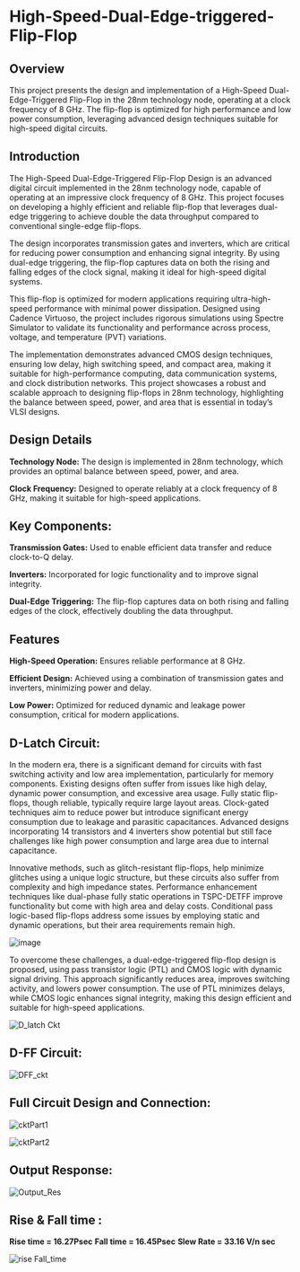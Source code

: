 # High-Speed-Dual-Edge-triggered-Flip-Flop

## Overview
This project presents the design and implementation of a High-Speed Dual-Edge-Triggered Flip-Flop in the 28nm technology node, operating at a clock frequency of 8 GHz. The flip-flop is optimized for high performance and low power consumption, leveraging advanced design techniques suitable for high-speed digital circuits.

## Introduction 

The High-Speed Dual-Edge-Triggered Flip-Flop Design is an advanced digital circuit implemented in the 28nm technology node, capable of operating at an impressive clock frequency of 8 GHz. This project focuses on developing a highly efficient and reliable flip-flop that leverages dual-edge triggering to achieve double the data throughput compared to conventional single-edge flip-flops.

The design incorporates transmission gates and inverters, which are critical for reducing power consumption and enhancing signal integrity. By using dual-edge triggering, the flip-flop captures data on both the rising and falling edges of the clock signal, making it ideal for high-speed digital systems.

This flip-flop is optimized for modern applications requiring ultra-high-speed performance with minimal power dissipation. Designed using Cadence Virtuoso, the project includes rigorous simulations using Spectre Simulator to validate its functionality and performance across process, voltage, and temperature (PVT) variations.

The implementation demonstrates advanced CMOS design techniques, ensuring low delay, high switching speed, and compact area, making it suitable for high-performance computing, data communication systems, and clock distribution networks. This project showcases a robust and scalable approach to designing flip-flops in 28nm technology, highlighting the balance between speed, power, and area that is essential in today’s VLSI designs.


## Design Details

**Technology Node:** The design is implemented in 28nm technology, which provides an optimal balance between speed, power, and area.

**Clock Frequency:** Designed to operate reliably at a clock frequency of 8 GHz, making it suitable for high-speed applications.

## Key Components:
**Transmission Gates:** Used to enable efficient data transfer and reduce clock-to-Q delay.

**Inverters:** Incorporated for logic functionality and to improve signal integrity.

**Dual-Edge Triggering:** The flip-flop captures data on both rising and falling edges of the clock, effectively doubling the data throughput.


## Features
**High-Speed Operation:** Ensures reliable performance at 8 GHz.

**Efficient Design:** Achieved using a combination of transmission gates and inverters, minimizing power and delay.

**Low Power:** Optimized for reduced dynamic and leakage power consumption, critical for modern applications.


## D-Latch Circuit:

In the modern era, there is a significant demand for circuits with fast switching activity and low area implementation, particularly for memory components. Existing designs often suffer from issues like high delay, dynamic power consumption, and excessive area usage. Fully static flip-flops, though reliable, typically require large layout areas. Clock-gated techniques aim to reduce power but introduce significant energy consumption due to leakage and parasitic capacitances. Advanced designs incorporating 14 transistors and 4 inverters show potential but still face challenges like high power consumption and large area due to internal capacitance.

Innovative methods, such as glitch-resistant flip-flops, help minimize glitches using a unique logic structure, but these circuits also suffer from complexity and high impedance states. Performance enhancement techniques like dual-phase fully static operations in TSPC-DETFF improve functionality but come with high area and delay costs. Conditional pass logic-based flip-flops address some issues by employing static and dynamic operations, but their area requirements remain high.

![image](https://github.com/user-attachments/assets/e668f2cb-e7f0-42ae-96c9-7769719b90c1)


To overcome these challenges, a dual-edge-triggered flip-flop design is proposed, using pass transistor logic (PTL) and CMOS logic with dynamic signal driving. This approach significantly reduces area, improves switching activity, and lowers power consumption. The use of PTL minimizes delays, while CMOS logic enhances signal integrity, making this design efficient and suitable for high-speed applications.

![D_latch Ckt](https://github.com/user-attachments/assets/14b24a3a-c80c-4a17-bf31-10d628ed72d3)


## D-FF Circuit:

![DFF_ckt](https://github.com/user-attachments/assets/5ddb90fc-4009-49a4-a106-50a1e621d70f)


## Full Circuit Design and Connection:

![cktPart1](https://github.com/user-attachments/assets/f0815581-2764-4979-b16b-ed7c1ae110cc)

![cktPart2](https://github.com/user-attachments/assets/74539b28-b6bc-46a4-91f1-5a3b70aa50f4)

## Output Response: 

![Output_Res](https://github.com/user-attachments/assets/e02e50be-af77-4eef-ad64-10721cddb084)


## Rise & Fall time : 

**Rise time = 16.27Psec**
**Fall time = 16.45Psec**
**Slew Rate = 33.16 V/n sec**

![rise Fall_time](https://github.com/user-attachments/assets/9c628d32-bc14-481c-ad91-8dfad00e7a9d)





